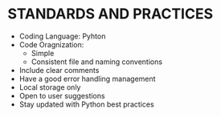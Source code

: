 # STANDARDS AND PRACTICES

- Coding Language: Pyhton
- Code Oragnization:
    - Simple
    - Consistent file and naming conventions
- Include clear comments
- Have a good error handling management
- Local storage only
- Open to user suggestions
- Stay updated with Python best practices
